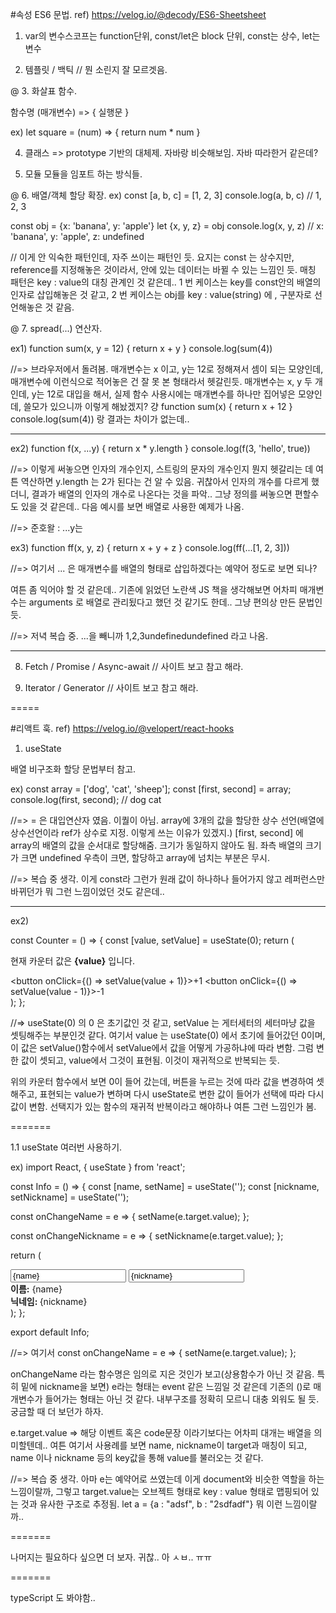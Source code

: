 #속성 ES6 문법.
ref)
https://velog.io/@decody/ES6-Sheetsheet

1. var의 변수스코프는 function단위, const/let은 block 단위, const는 상수, let는 변수

2. 템플릿 / 백틱 
// 뭔 소린지 잘 모르겟음.

@ 3. 화살표 함수.

함수명 (매개변수) => { 실행문 }

ex)
let square = (num) => {
    return num * num
}

4. 클래스 
=> prototype 기반의 대체제.
자바랑 비슷해보임. 자바 따라한거 같은데?

5. 모듈
모듈을 임포트 하는 방식들.

@ 6. 배열/객체 할당 확장.
ex)
const [a, b, c] = [1, 2, 3]
console.log(a, b, c)	// 1, 2, 3

const obj = {x: 'banana', y: 'apple'}
let {x, y, z}  = obj
console.log(x, y, z)    // x: 'banana', y: 'apple', z: undefined

// 이게 안 익숙한 패턴인데, 자주 쓰이는 패턴인 듯. 
요지는 const 는 상수지만, reference를 지정해놓은 것이라서,
안에 있는 데이터는 바뀔 수 있는 느낌인 듯.
매칭 패턴은 key : value의 대칭 관계인 것 같은데..
1 번 케이스는 key를 const안의 배열의 인자로 삽입해놓은 것 같고,
2 번 케이스는  obj를 key : value(string) 에 , 구분자로 선언해놓은 것 같음.


@ 7. spread(...) 연산자.

ex1)
function sum(x, y = 12) {
    return x + y
}
console.log(sum(4))

//=> 브라우저에서 돌려봄. 매개변수는 x 이고, y는 12로 정해져서 셈이 되는 모양인데, 
매개변수에 이런식으로 적어놓은 건 잘 못 본 형태라서 헷갈린듯.
매개변수는 x, y 두 개 인데, y는 12로 대입을 해서, 실제 함수 사용시에는 매개변수를 하나만 집어넣은 모양인데,
쓸모가 있으니까 이렇게 해놨겠지?
걍
function sum(x) {
    return x + 12
}
console.log(sum(4))
랑 결과는 차이가 없는데..

---

ex2)
function f(x, ...y) {
    return x * y.length
}
console.log(f(3, 'hello', true))

//=> 이렇게 써놓으면 인자의 개수인지, 스트링의 문자의 개수인지 뭔지 헷갈리는 데 
여튼 역산하면 y.length 는 2가 된다는 건 알 수 있음.
귀찮아서 인자의 개수를 다르게 했더니,
결과가 배열의 인자의 개수로 나온다는 것을 파악..
그냥 정의를 써놓으면 편할수도 있을 것 같은데.. 
다음 예시를 보면 배열로 사용한 예제가 나옴.

//=> 준호왈 : ...y는 

ex3)
function ff(x, y, z) {
    return x + y + z
}
console.log(ff(...[1, 2, 3]))

//=> 여기서 ... 은 매개변수를 배열의 형태로 삽입하겠다는 예약어 정도로 보면 되나?

여튼 좀 익어야 할 것 같은데..
기존에 읽었던 노란색 JS 책을 생각해보면 어차피 매개변수는 arguments 로 배열로 관리됬다고 했던 것 같기도 한데..
그냥 편의상 만든 문법인 듯.

//=> 저녁 복습 중. ...을 빼니까 1,2,3undefinedundefined 라고 나옴. 

---

8. Fetch / Promise / Async-await
// 사이트 보고 참고 해라. 

9. Iterator / Generator
// 사이트 보고 참고 해라. 



=====

#리액트 훅. 
ref)
https://velog.io/@velopert/react-hooks


1. useState

배열 비구조화 할당 문법부터 참고.

ex)
const array = ['dog', 'cat', 'sheep'];
const [first, second] = array;
console.log(first, second); // dog cat

//=> = 은 대입연산자 였음. 이퀄이 아님.
array에 3개의 값을 할당한 상수 선언(배열에 상수선언이라 ref가 상수로 지정. 이렇게 쓰는 이유가 있겠지.)
[first, second] 에 array의 배열의 값을 순서대로 할당해줌. 크기가 동일하지 않아도 됨.
좌측 배열의 크기가 크면 undefined 우측이 크면, 할당하고 array에 넘치는 부분은 무시.

//=> 복습 중 생각.  이게 const라 그런가 원래 값이 하나하나 들어가지 않고 레퍼런스만 바뀌던가 뭐 그런 느낌이었던 것도 같은데..

---
ex2)

const Counter = () => {
  const [value, setValue] = useState(0);
  return (
    <div>
      <p>
        현재 카운터 값은 <b>{value}</b> 입니다.
      </p>
      <button onClick={() => setValue(value + 1)}>+1</button>
      <button onClick={() => setValue(value - 1)}>-1</button>
    </div>
  );
};

//=> useState(0) 의 0 은 초기값인 것 같고,
setValue 는 게터세터의 세터마냥 값을 셋팅해주는 부분인것 같다.
여기서 value 는 useState(0) 에서 초기에 들어갔던 0이며,
이 값은 setValue()함수에서 setValue에서 값을 어떻게 가공하냐에 따라 변함.
그럼 변한 값이 셋되고, value에서 그것이 표현됨.
이것이 재귀적으로 반복되는 듯.

위의 카운터 함수에서 보면 0이 들어 갔는데, 버튼을 누르는 것에 따라 값을 변경하여 셋해주고,
표현되는 value가 변하며 다시 useState로 변한 값이 들어가 선택에 따라 다시 값이 변함.
선택지가 있는 함수의 재귀적 반복이라고 해야하나 여튼 그런 느낌인가 봄.

=======

1.1 useState 여러번 사용하기.

ex)
import React, { useState } from 'react';

const Info = () => {
  const [name, setName] = useState('');
  const [nickname, setNickname] = useState('');

  const onChangeName = e => {
    setName(e.target.value);
  };

  const onChangeNickname = e => {
    setNickname(e.target.value);
  };

  return (
    <div>
      <div>
        <input value={name} onChange={onChangeName} />
        <input value={nickname} onChange={onChangeNickname} />
      </div>
      <div>
        <div>
          <b>이름:</b> {name}
        </div>
        <div>
          <b>닉네임: </b>
          {nickname}
        </div>
      </div>
    </div>
  );
};

export default Info;

//=> 여기서 
const onChangeName = e => {
    setName(e.target.value);
};

onChangeName 라는 함수명은 임의로 지은 것인가 보고(상용함수가 아닌 것 같음. 특히 밑에 nickname을 보면)
e라는 형태는 event 같은 느낌일 것 같은데 기존의 ()로 매개변수가 들어가는 형태는 아닌 것 같다.
내부구조를 정확히 모르니 대충 외워도 될 듯.
궁금할 때 더 보던가 하자.

e.target.value => 해당 이벤트 혹은 code문장 이라기보다는 어차피 대개는 배열을 의미할텐데..
여튼 여기서 사용례를 보면 name, nickname이 target과 매칭이 되고,
name 이나 nickname 등의 key값을 통해 value를 불러오는 것 같다.

//=> 복습 중 생각. 아마 e는 예약어로 쓰였는데 이게 document와 비슷한 역할을 하는 느낌이랄까, 
 그렇고 target.value는 오브젝트 형태로 key : value 형태로 맵핑되어 있는 것과 유사한 구조로 추정됨.
 let a = {a : "adsf", b : "2sdfadf"}
 뭐 이런 느낌이랄까..

=======

나머지는 필요하다 싶으면 더 보자.
귀찮.. 아 ㅅㅂ.. ㅠㅠ

=======

typeScript 도 봐야함..




